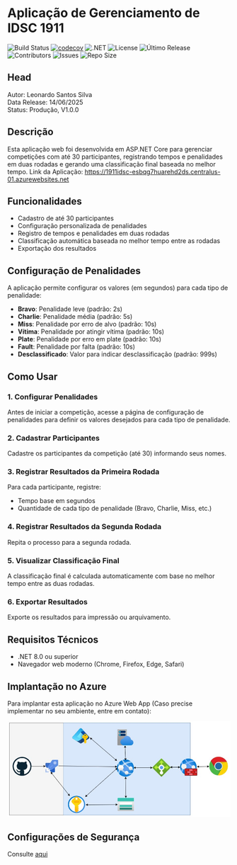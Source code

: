 # Aplicação de Gerenciamento de IDSC 1911
![Build Status](https://github.com/corsec00/1911IDSC/actions/workflows/azure-deploy.yml/badge.svg)
[![codecov](https://codecov.io/gh/corsec00/1911IDSC/branch/main/graph/badge.svg)](https://codecov.io/gh/corsec00/1911IDSC)
![.NET](https://img.shields.io/badge/.NET-8.0-blue)
![License](https://img.shields.io/github/license/corsec00/1911IDSC)
![Último Release](https://img.shields.io/github/v/release/corsec00/1911IDSC)
![Contributors](https://img.shields.io/github/contributors/corsec00/1911IDSC)
![Issues](https://img.shields.io/github/issues/corsec00/1911IDSC)
![Repo Size](https://img.shields.io/github/repo-size/corsec00/1911IDSC)

## Head
Autor: Leonardo Santos Silva<br />
Data Release: 14/06/2025<br />
Status: Produção, V1.0.0<br />

## Descrição
Esta aplicação web foi desenvolvida em ASP.NET Core para gerenciar competições com até 30 participantes, registrando tempos e penalidades em duas rodadas e gerando uma classificação final baseada no melhor tempo.
Link da Aplicação: https://1911idsc-esbqg7huarehd2ds.centralus-01.azurewebsites.net

## Funcionalidades

- Cadastro de até 30 participantes
- Configuração personalizada de penalidades
- Registro de tempos e penalidades em duas rodadas
- Classificação automática baseada no melhor tempo entre as rodadas
- Exportação dos resultados

## Configuração de Penalidades

A aplicação permite configurar os valores (em segundos) para cada tipo de penalidade:

- **Bravo**: Penalidade leve (padrão: 2s)
- **Charlie**: Penalidade média (padrão: 5s)
- **Miss**: Penalidade por erro de alvo (padrão: 10s)
- **Vítima**: Penalidade por atingir vítima (padrão: 10s)
- **Plate**: Penalidade por erro em plate (padrão: 10s)
- **Fault**: Penalidade por falta (padrão: 10s)
- **Desclassificado**: Valor para indicar desclassificação (padrão: 999s)

## Como Usar

### 1. Configurar Penalidades

Antes de iniciar a competição, acesse a página de configuração de penalidades para definir os valores desejados para cada tipo de penalidade.

### 2. Cadastrar Participantes

Cadastre os participantes da competição (até 30) informando seus nomes.

### 3. Registrar Resultados da Primeira Rodada

Para cada participante, registre:
- Tempo base em segundos
- Quantidade de cada tipo de penalidade (Bravo, Charlie, Miss, etc.)

### 4. Registrar Resultados da Segunda Rodada

Repita o processo para a segunda rodada.

### 5. Visualizar Classificação Final

A classificação final é calculada automaticamente com base no melhor tempo entre as duas rodadas.

### 6. Exportar Resultados

Exporte os resultados para impressão ou arquivamento.

## Requisitos Técnicos

- .NET 8.0 ou superior
- Navegador web moderno (Chrome, Firefox, Edge, Safari)

## Implantação no Azure

Para implantar esta aplicação no Azure Web App (Caso precise implementar no seu ambiente, entre em contato):

![Infra Azure](img/InfraAzure.jpg)

## Configurações de Segurança

Consulte [aqui](SecureConfigurationGuide.md)
